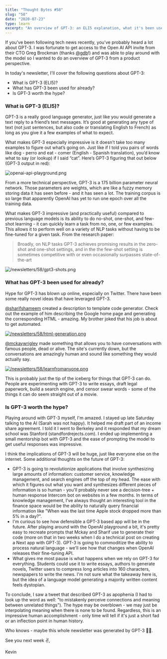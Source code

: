 ```yaml
---
title: "Thought Bytes #58"
slug: "58"
date: "2020-07-23"
type: learn
excerpt: "An overview of GPT-3: an ELI5 explanation, what it's been used for already, and my opinions on if it's worth the hype."
---
```

If you've been following tech news recently, you've probably heard a lot about GPT-3. I was fortunate to get access to the Open AI API invite from their CTO Greg Brockman (thanks [@gdb](https://twitter.com/gdb)!) and was able to play around with the model so I wanted to do an overview of GPT-3 from a product perspective.

In today's newsletter, I'll cover the following questions about GPT-3:

- What is GPT-3 (ELI5)?
- What has GPT-3 been used for already?
- Is GPT-3 worth the hype?

### What is GPT-3 (ELI5)?

GPT-3 is a really good language generator, just like you would generate a text reply to a friend’s text messages. It’s good at generating any type of text (not just sentences, but also code or translating English to French) as long as you give it a few examples of what to expect.

What makes GPT-3 especially impressive is it doesn’t take too many examples to figure out what’s going on. Just like if I told you pairs of words like dog - perro and eat - comer (English - Spanish translation), you’d know what to say (or lookup) if I said “cat”. Here’s GPT-3 figuring that out below (GPT-3 output in red):

![openai-api-playground.png](https://kevinarifin.com/newsletters/58/openai-api-playground.png)

From a more technical perspective, GPT-3 is a 175 billion parameter neural network. Those parameters are weights, which are like a fuzzy memory storing data it has seen before - and it has seen a lot. The training corpus is so large that apparently OpenAI has yet to run one epoch over all the training data.

What makes GPT-3 impressive (and practically useful) compared to previous language models is its ability to do no-shot, one-shot, and few-shot learning - it can quickly learn a task from no, one, or few examples. This allows it to perform well on a variety of NLP tasks without having to be fine-tuned for a given task. From the research paper:

> Broadly, on NLP tasks GPT-3 achieves promising results in the zero-shot and one-shot settings, and in the the few-shot setting is sometimes competitive with or even occasionally surpasses state-of-the-art

![/newsletters/58/gpt3-shots.png](https://kevinarifin.com/newsletters/58/gpt3-shots.png)

### What has GPT-3 been used for already?

Hype for GPT-3 has blown up online, especially on Twitter. There have been some really novel ideas that have leveraged GPT-3.

[@sharifshameem](https://twitter.com/sharifshameem) created a description to template code generator. Check out the example of him describing the Google home page and generating the corresponding HTML - amazing. My brother joked that his job is about to get automated.

[![/newsletters/58/html-generation.png](https://kevinarifin.com/newsletters/58/html-generation.png)](https://twitter.com/sharifshameem/status/1283322990625607681)

[@mckaywrigley](https://twitter.com/mckaywrigley) made something that allows you to have conversations with famous people, dead or alive. The site's currently down, but the conversations are amazingly human and sound like something they would actually say.

[![/newsletters/58/learnfromanyone.png](https://kevinarifin.com/newsletters/58/learnfromanyone.png)](https://twitter.com/mckaywrigley/status/1284110063498522624)

This is probably just the tip of the iceberg for things that GPT-3 can do. People are experimenting with GPT-3 to write essays, draft legal paperwork, build a search engine, and censor swear words - some of the things it can do seem straight out of a movie.

### Is GPT-3 worth the hype?

Playing around with GPT-3 myself, I'm amazed. I stayed up late Saturday talking to the AI (Sarah was not happy). It helped me draft part of an income share agreement. I told it I went to Berkeley and it responded that my dream school was Stanford (standfordrejects.com). I ended up implementing a small mentorship bot with GPT-3 and the ease of prompting the model to get useful responses was impressive.

I think the implications of GPT-3 will be huge, just like everyone else on the internet. Some additional thoughts on the future of GPT-3:

- GPT-3 is going to revolutionize applications that involve synthesizing large amounts of information: customer service, knowledge management, and search engines off the top of my head. The ease with which it figures out what you want and synthesizes different pieces of information is so human - you'll probably never see a decision-tree + human response Intercom bot on websites in a few months. In terms of knowledge management, I've always thought an interesting tool in the finance space would be the ability to naturally query financial information like "When was the last time Apple stock dropped more than 5% in a day?".
- I'm curious to see how defensible a GPT-3 based app will be in the future. After playing around with the OpenAI playground a bit, it's pretty easy to recreate prompts that Mckay and Sharif use to generate their code (more on that in two weeks when I do a technical post on creating a Next app with GPT-3). GPT-3 is going to commoditize the ability to process natural language - we'll see how that changes when OpenAI releases their fine-tuning API.
- What gives me most pause is what happens when we rely on GPT-3 for everything. Students could use it to write essays, authors to generate novels, Twitter users to compress long articles into 160 characters, newspapers to write the news. I'm not sure what the takeaway here is, but the idea of a language model generating a majority written content feels dystopian.

To conclude, I saw a tweet that described GPT-3 as apophenia (I had to look up the word as well: "to mistakenly perceive connections and meaning between unrelated things"). The hype may be overblown - we may just be interpolating meaning when there is none to be found. Regardless, this is an impressive human accomplishment - only time will tell if it's just a short fad or an inflection point in human history.

Who knows - maybe this whole newsletter was generated by GPT-3 🤷‍♂️.

See you next week ✌️,

Kevin